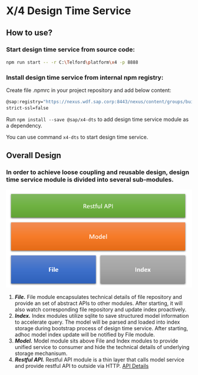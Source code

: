 # X/4 Design Time Service

## How to use?

### Start design time service from source code:

```sh
npm run start -- -r C:\Telford\platform\x4 -p 8888
```

### Install design time service from internal npm registry:

Create file .npmrc in your project repository and add below content:

```sh
@sap:registry="https://nexus.wdf.sap.corp:8443/nexus/content/groups/build.snapshots.npm/"
strict-ssl=false
```

Run `npm install --save @sap/x4-dts` to add design time service module as a dependency.

You can use command `x4-dts` to start design time service.

## Overall Design

### In order to achieve loose coupling and reusable design, design time service module is divided into several sub-modules.

![Module Overview](./docs/images/modules.png)

1. **_File._** File module encapsulates technical details of file repository and provide an set of abstract APIs to other modules. After starting, it will also watch corresponding file repository and update index proactively.
2. **_Index._** Index modules utilize sqlite to save structured model information to accelerate query. The model will be parsed and loaded into index storage during bootstrap process of design time service. After starting, adhoc model index update will be notified by File module.
3. **_Model._** Model module sits above File and Index modules to provide unified service to consumer and hide the technical details of underlying storage mechanisum.
4. **_Restful API._** Restful API module is a thin layer that calls model service and provide restful API to outside via HTTP.
  [API Details](https://app.swaggerhub.com/apis/THOMAS.HU/dts-models/1.0.0)
